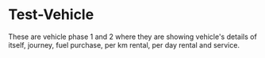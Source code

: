 # Test-Vehicle
These are vehicle phase 1 and 2 where they are showing vehicle's details of itself, journey, fuel purchase, per km rental, per day rental
and service.
